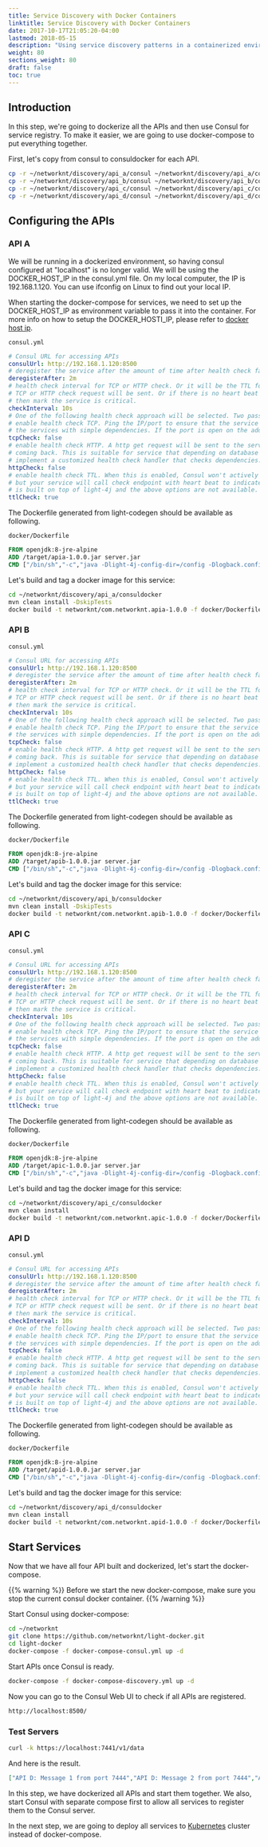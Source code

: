 ```yaml
---
title: Service Discovery with Docker Containers
linktitle: Service Discovery with Docker Containers
date: 2017-10-17T21:05:20-04:00
lastmod: 2018-05-15
description: "Using service discovery patterns in a containerized environment."
weight: 80
sections_weight: 80
draft: false
toc: true
---
```


## Introduction

In this step, we're going to dockerize all the APIs and then use Consul for service registry. To make it easier, we are going to use docker-compose to put everything together.

First, let's copy from consul to consuldocker for each API.
 
```bash
cp -r ~/networknt/discovery/api_a/consul ~/networknt/discovery/api_a/consuldocker
cp -r ~/networknt/discovery/api_b/consul ~/networknt/discovery/api_b/consuldocker
cp -r ~/networknt/discovery/api_c/consul ~/networknt/discovery/api_c/consuldocker
cp -r ~/networknt/discovery/api_d/consul ~/networknt/discovery/api_d/consuldocker
```

## Configuring the APIs 

### API A

We will be running in a dockerized environment, so having consul configured at "localhost" is no longer valid. We will be using the DOCKER_HOST_IP in the consul.yml file. On my local computer, the IP is 192.168.1.120. You can use ifconfig on Linux to find out your local IP. 

When starting the docker-compose for services, we need to set up the DOCKER_HOST_IP as environment variable to pass it into the container. For more info on how to setup the DOCKER_HOSTI_IP, please refer to [docker host ip][]. 

`consul.yml`

```yaml
# Consul URL for accessing APIs
consulUrl: http://192.168.1.120:8500
# deregister the service after the amount of time after health check failed.
deregisterAfter: 2m
# health check interval for TCP or HTTP check. Or it will be the TTL for TTL check. Every 10 seconds,
# TCP or HTTP check request will be sent. Or if there is no heart beat request from service after 10 seconds,
# then mark the service is critical.
checkInterval: 10s
# One of the following health check approach will be selected. Two passive (TCP and HTTP) and one active (TTL)
# enable health check TCP. Ping the IP/port to ensure that the service is up. This should be used for most of
# the services with simple dependencies. If the port is open on the address, it indicates that the service is up.
tcpCheck: false
# enable health check HTTP. A http get request will be sent to the service to ensure that 200 response status is
# coming back. This is suitable for service that depending on database or other infrastructure services. You should
# implement a customized health check handler that checks dependencies. i.e. if db is down, return status 400.
httpCheck: false
# enable health check TTL. When this is enabled, Consul won't actively check your service to ensure it is healthy,
# but your service will call check endpoint with heart beat to indicate it is alive. This requires that the service
# is built on top of light-4j and the above options are not available. For example, your service is behind NAT.
ttlCheck: true
```

The Dockerfile generated from light-codegen should be available as following.

`docker/Dockerfile`

```dockerfile
FROM openjdk:8-jre-alpine
ADD /target/apia-1.0.0.jar server.jar
CMD ["/bin/sh","-c","java -Dlight-4j-config-dir=/config -Dlogback.configurationFile=/config/logback.xml -jar /server.jar"]
```

Let's build and tag a docker image for this service: 

```bash
cd ~/networknt/discovery/api_a/consuldocker
mvn clean install -DskipTests
docker build -t networknt/com.networknt.apia-1.0.0 -f docker/Dockerfile .
```

### API B

`consul.yml`

```yaml
# Consul URL for accessing APIs
consulUrl: http://192.168.1.120:8500
# deregister the service after the amount of time after health check failed.
deregisterAfter: 2m
# health check interval for TCP or HTTP check. Or it will be the TTL for TTL check. Every 10 seconds,
# TCP or HTTP check request will be sent. Or if there is no heart beat request from service after 10 seconds,
# then mark the service is critical.
checkInterval: 10s
# One of the following health check approach will be selected. Two passive (TCP and HTTP) and one active (TTL)
# enable health check TCP. Ping the IP/port to ensure that the service is up. This should be used for most of
# the services with simple dependencies. If the port is open on the address, it indicates that the service is up.
tcpCheck: false
# enable health check HTTP. A http get request will be sent to the service to ensure that 200 response status is
# coming back. This is suitable for service that depending on database or other infrastructure services. You should
# implement a customized health check handler that checks dependencies. i.e. if db is down, return status 400.
httpCheck: false
# enable health check TTL. When this is enabled, Consul won't actively check your service to ensure it is healthy,
# but your service will call check endpoint with heart beat to indicate it is alive. This requires that the service
# is built on top of light-4j and the above options are not available. For example, your service is behind NAT.
ttlCheck: true
```

The Dockerfile generated from light-codegen should be available as following.

`docker/Dockerfile`

```dockerfile
FROM openjdk:8-jre-alpine
ADD /target/apib-1.0.0.jar server.jar
CMD ["/bin/sh","-c","java -Dlight-4j-config-dir=/config -Dlogback.configurationFile=/config/logback.xml -jar /server.jar"]
```

Let's build and tag the docker image for this service:

```bash
cd ~/networknt/discovery/api_b/consuldocker
mvn clean install -DskipTests
docker build -t networknt/com.networknt.apib-1.0.0 -f docker/Dockerfile .
```

### API C

`consul.yml`

```yaml
# Consul URL for accessing APIs
consulUrl: http://192.168.1.120:8500
# deregister the service after the amount of time after health check failed.
deregisterAfter: 2m
# health check interval for TCP or HTTP check. Or it will be the TTL for TTL check. Every 10 seconds,
# TCP or HTTP check request will be sent. Or if there is no heart beat request from service after 10 seconds,
# then mark the service is critical.
checkInterval: 10s
# One of the following health check approach will be selected. Two passive (TCP and HTTP) and one active (TTL)
# enable health check TCP. Ping the IP/port to ensure that the service is up. This should be used for most of
# the services with simple dependencies. If the port is open on the address, it indicates that the service is up.
tcpCheck: false
# enable health check HTTP. A http get request will be sent to the service to ensure that 200 response status is
# coming back. This is suitable for service that depending on database or other infrastructure services. You should
# implement a customized health check handler that checks dependencies. i.e. if db is down, return status 400.
httpCheck: false
# enable health check TTL. When this is enabled, Consul won't actively check your service to ensure it is healthy,
# but your service will call check endpoint with heart beat to indicate it is alive. This requires that the service
# is built on top of light-4j and the above options are not available. For example, your service is behind NAT.
ttlCheck: true
```

The Dockerfile generated from light-codegen should be available as following.

`docker/Dockerfile`

```dockerfile
FROM openjdk:8-jre-alpine
ADD /target/apic-1.0.0.jar server.jar
CMD ["/bin/sh","-c","java -Dlight-4j-config-dir=/config -Dlogback.configurationFile=/config/logback.xml -jar /server.jar"]
```

Let's build and tag the docker image for this service:

```bash
cd ~/networknt/discovery/api_c/consuldocker
mvn clean install
docker build -t networknt/com.networknt.apic-1.0.0 -f docker/Dockerfile .
```

### API D

`consul.yml`

```yaml
# Consul URL for accessing APIs
consulUrl: http://192.168.1.120:8500
# deregister the service after the amount of time after health check failed.
deregisterAfter: 2m
# health check interval for TCP or HTTP check. Or it will be the TTL for TTL check. Every 10 seconds,
# TCP or HTTP check request will be sent. Or if there is no heart beat request from service after 10 seconds,
# then mark the service is critical.
checkInterval: 10s
# One of the following health check approach will be selected. Two passive (TCP and HTTP) and one active (TTL)
# enable health check TCP. Ping the IP/port to ensure that the service is up. This should be used for most of
# the services with simple dependencies. If the port is open on the address, it indicates that the service is up.
tcpCheck: false
# enable health check HTTP. A http get request will be sent to the service to ensure that 200 response status is
# coming back. This is suitable for service that depending on database or other infrastructure services. You should
# implement a customized health check handler that checks dependencies. i.e. if db is down, return status 400.
httpCheck: false
# enable health check TTL. When this is enabled, Consul won't actively check your service to ensure it is healthy,
# but your service will call check endpoint with heart beat to indicate it is alive. This requires that the service
# is built on top of light-4j and the above options are not available. For example, your service is behind NAT.
ttlCheck: true
```

The Dockerfile generated from light-codegen should be available as following.

`docker/Dockerfile`

```dockerfile
FROM openjdk:8-jre-alpine
ADD /target/apid-1.0.0.jar server.jar
CMD ["/bin/sh","-c","java -Dlight-4j-config-dir=/config -Dlogback.configurationFile=/config/logback.xml -jar /server.jar"]
```

Let's build and tag the docker image for this service:

```bash
cd ~/networknt/discovery/api_d/consuldocker
mvn clean install
docker build -t networknt/com.networknt.apid-1.0.0 -f docker/Dockerfile .
```

## Start Services

Now that we have all four API built and dockerized, let's start the docker-compose.

{{% warning %}}
Before we start the new docker-compose, make sure you stop the current consul docker container.
{{% /warning %}}

Start Consul using docker-compose:

```bash
cd ~/networknt
git clone https://github.com/networknt/light-docker.git
cd light-docker
docker-compose -f docker-compose-consul.yml up -d
```

Start APIs once Consul is ready. 

```bash
docker-compose -f docker-compose-discovery.yml up -d
```

Now you can go to the Consul Web UI to check if all APIs are registered. 

```bash
http://localhost:8500/
```

### Test Servers

```bash
curl -k https://localhost:7441/v1/data
```

And here is the result.

```json
["API D: Message 1 from port 7444","API D: Message 2 from port 7444","API B: Message 1","API B: Message 2","API C: Message 1","API C: Message 2","API A: Message 1","API A: Message 2"]
```

In this step, we have dockerized all APIs and start them together. We also, start Consul with separate compose first to allow all services to register them to the Consul server.

In the next step, we are going to deploy all services to [Kubernetes][] cluster instead of docker-compose. 

[Kubernetes]: /tutorial/common/discovery/kubernetes/
[docker host ip]: /tutorial/eventuate/getting-started/
